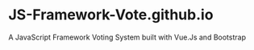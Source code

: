 # JS-Framework-Vote.github.io
A JavaScript Framework Voting System built with Vue.Js and Bootstrap 
